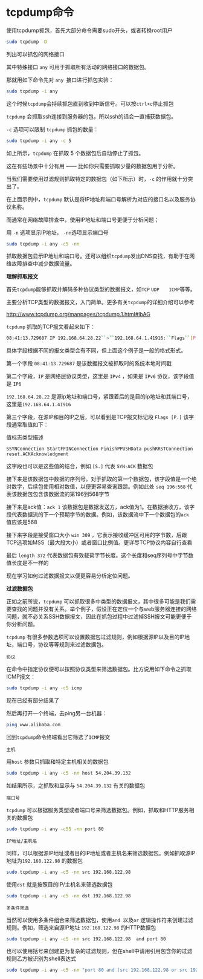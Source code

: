 # tcpdump命令

使用tcpdump抓包，首先大部分命令需要sudo开头，或者转换root用户

```bash
sudo tcpdump -D
```

列出可以抓包的网络接口

其中特殊接口 `any` 可用于抓取所有活动的网络接口的数据包。



那就用如下命令先对 `any `接口进行抓包实验：

```bash
sudo tcpdump -i any
```

这个时候`tcpdump`会持续抓包直到收到中断信号。可以按`ctrl+c`停止抓包

`tcpdump` 会抓取ssh连接到服务器的包，所以ssh的话会一直捕获数据包。

`-c` 选项可以限制 `tcpdump` 抓包的数量：

```bash
sudo tcpdump -i any -c 5
```

如上所示，`tcpdump` 在抓取 5 个数据包后自动停止了抓包。

这在有些场景中十分有用 —— 比如你只需要抓取少量的数据包用于分析。

当我们需要使用过滤规则抓取特定的数据包（如下所示）时，`-c` 的作用就十分突出了。



在上面示例中，`tcpdump` 默认是将IP地址和端口号解析为对应的接口名以及服务协议名称。

而通常在网络故障排查中，使用IP地址和端口号更便于分析问题；

用 `-n` 选项显示IP地址， `-nn`选项显示端口号

```bash
sudo tcpdump -i any -c5 -nn
```

抓取数据包显示IP地址和端口号。还可以组织`tcpdump`发出DNS查找，有助于在网络故障排查中减少数据流量。



**理解抓取报文**

首先`tcpdump`能够抓取并解码多种协议类型的数据报文，如`TCP` `UDP	` `ICMP`等等。

主要分析TCP类型的数据报文，入门简单。更多有关`tcpdump`的详细介绍可以参考

http://www.tcpdump.org/manpages/tcpdump.1.html#lbAG



`tcpdump` 抓取的TCP报文看起来如下：

```bash
08:41:13.729687 IP 192.168.64.28.22``>``192.168.64.1.41916:``Flags``[P.], seq 196:568, ack 1, win 309, options [nop,nop,TS val 117964079 ecr 816509256], length 372
```

具体字段根据不同的报文类型会有不同，但上面这个例子是一般的格式形式。

第一个字段 `08:41:13.729687` 是该数据报文被抓取时的系统本地时间戳

第二个字段，`IP` 是网络层协议类型，这里是 `IPv4` ，如果是 `IPv6` 协议，该字段值是 `IP6`

`192.168.64.28.22` 是源ip地址和端口号，紧跟着后的是目的ip地址和其端口号，这里是`192.168.64.1.41916` 

第三个字段，在源IP和目的IP之后，可以看到是TCP报文标记段 `Flags [P.]` 该字段通常取值如下：

值标志类型描述

`SSYNConnection StartFFINConnection FinishPPUSHData pushRRSTConnection reset.ACKAcknowledgment`



这字段也可以是这些值的结合，例如 `[S.]` 代表 `SYN-ACK` 数据包

接下来是该数据包中数据的序列号。对于抓取的第一个数据包，该字段值是一个绝对数字，后续包使用相对数值，以便更容易查询跟踪。例如此处 `seq 196:568` 代表该数据包包含该数据流的第196到568字节

接下来是ack值：`ack 1` 该数据包是数据发送方，ack值为1。在数据接收方，该字段代表数据流的下一个预期字节的数据。例如，该数据流中下一个数据包的`ack ` 值应该是568

接下来字段是接受窗口大小 `win 309` ，它表示接收缓冲区可用的字节数，后跟TCP选项如MSS（最大段大小）或者窗口比例值。更详尽TCP协议内容自行查看



最后 `length 372` 代表数据包有效载荷字节长度。这个长度和seq序列号中字节数值长度是不一样的



现在学习如何过滤数据报文以便更容易分析定位问题。



**过滤数据包**

正如之前所说，`tcpdump` 可以抓取很多中类型的数据报文，其中很多可能是我们需要查找的问题并没有关系。举个例子，假设正在定位一个与web服务器连接的网络问题，就不必关系SSH数据报文，因此在抓包过程中过滤掉SSH报文可能更便于你分析问题。



`tcpdump` 有很多参数选项可以设置数据包过滤规则，例如根据源IP以及目的IP地址，端口号，协议等等规则来过滤数据包。



`协议`

在命令中指定协议便可以按照协议类型来筛选数据包。比方说用如下命令之抓取ICMP报文：

```bash
sudo tcpdump -i any -c5 icmp
```

现在已经有部分结果了

然后再打开一个终端，去ping另一台机器：

```bash
ping www.alibaba.com
```

回到`tcpdump`命令终端看出它筛选了`ICMP`报文



`主机`

用`host` 参数只抓取和特定主机相关的数据包

```bash
sudo tcpdump -i any -c5 -nn host 54.204.39.132
```

如结果所示，之抓取和显示与 `54.204.39.132` 有关的数据包



`端口号`

`tcpdump` 可以根据服务类型或者端口号来筛选数据包。例如，抓取和HTTP服务相关的数据包

```bash
sudo tcpdump -i any -c55 -nn port 80
```



`IP地址/主机名`

同样，可以根据源IP地址或者目的IP地址或者主机名来筛选数据包。例如抓取源IP地址为`192.168.122.98` 的数据包

```bash
sudo tcpdump -i any -c5 -nn src 192.168.122.98
```



使用`dst` 就是按照目的IP/主机名来筛选数据包

```bash
sudo tcpdump -i any -c5 -nn dst 192.168.122.98
```



`多条件筛选`

当然可以使用多条件组合来筛选数据包，使用`and `以及`or` 逻辑操作符来创建过滤规则。例如，筛选来自源IP地址 `192.168.122.98` 的HTTP数据包

```bash
sudo tcpdump -i any -c5 -nn src 192.168.122.98  and port 80
```



也可以使用括号来创建更为复杂的过滤规则，但在shell中请用引用包含你的过滤规则乙方被识别为shell表达式

```bash
sudo tcpdump -i any -c5 -nn "port 80 and (src 192.168.122.98 or src 192.168.122.97)"
```



















 





















